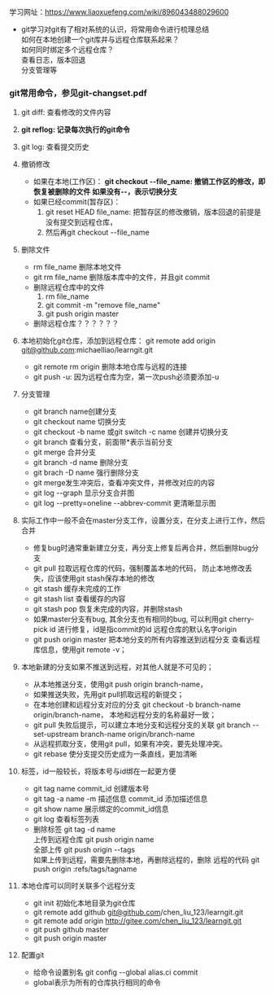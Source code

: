 
学习网址：https://www.liaoxuefeng.com/wiki/896043488029600

* git学习对git有了相对系统的认识，将常用命令进行梳理总结
<br>如何在本地创建一个git库并与远程仓库联系起来？
<br>如何同时绑定多个远程仓库？
<br>查看日志，版本回退
<br>分支管理等

### git常用命令，参见git-changset.pdf
1. git diff: 查看修改的文件内容
2. **git reflog: 记录每次执行的git命令**
3. git log: 查看提交历史

4. 撤销修改
   * 如果在本地(工作区)：
     **git  checkout --file_name: 
       撤销工作区的修改，即恢复被删除的文件
       如果没有--，表示切换分支**
   * 如果已经commit(暂存区)：
       1. git reset HEAD file_name: 把暂存区的修改撤销，版本回退的前提是没有提交到远程仓库，
       2. 然后再git checkout --file_name

5. 删除文件
   * rm file_name 删除本地文件
   * git rm file_name 删除版本库中的文件，并且git commit
   * 删除远程仓库中的文件
     1. rm file_name
     2. git commit -m "remove file_name"
     3. git push origin master
   * 删除远程仓库？？？？？？
   
6. 本地初始化git仓库，添加到远程仓库：
    git remote add origin git@github.com:michaelliao/learngit.git
    * git remote rm origin 删除本地仓库与远程的连接
    * git push -u: 因为远程仓库为空，第一次push必须要添加-u

7. 分支管理
    * git branch name创建分支
    * git checkout name 切换分支
    * git checkout -b name  或git switch -c name 创建并切换分支
    * git branch 查看分支，前面带*表示当前分支
    * git merge 合并分支
    * git branch -d name 删除分支
    * git brach -D name 强行删除分支
    * git merge发生冲突后，查看冲突文件，并修改对应的内容
    * git log --graph 显示分支合并图
    * git log --pretty=oneline --abbrev-commit 更清晰显示图

8. 实际工作中一般不会在master分支工作，设置分支，在分支上进行工作，然后合并
    * 修复bug时通常重新建立分支，再分支上修复后再合并，然后删除bug分支
    * git pull 拉取远程仓库的代码，强制覆盖本地的代码，
      防止本地修改丢失，应该使用git stash保存本地的修改
    * git stash 缓存未完成的工作
    * git stash list 查看缓存的内容
    * git stash pop 恢复未完成的内容，并删除stash
    * 如果master分支有bug, 其余分支也有相同的bug, 可以利用git cherry-pick id 进行修复，id是指commit的id
      远程仓库的默认名字origin
    * git push origin master 把本地分支的所有内容推送到远程分支
      查看远程库信息，使用git remote -v；

9. 本地新建的分支如果不推送到远程，对其他人就是不可见的；
    * 从本地推送分支，使用git push origin branch-name，
    * 如果推送失败，先用git pull抓取远程的新提交；
    * 在本地创建和远程分支对应的分支 git checkout -b branch-name origin/branch-name，
      本地和远程分支的名称最好一致；
    * git pull 失败后提示，可以建立本地分支和远程分支的关联 git branch --set-upstream branch-name origin/branch-name
    * 从远程抓取分支，使用git pull，如果有冲突，要先处理冲突。
    * git rebase 使分支提交历史成为一条直线，更加清晰

10. 标签，id一般较长，将版本号与id绑在一起更方便
    * git tag name commit_id 创建版本号
    * git tag -a name -m 描述信息 commit_id 添加描述信息
    * git show name 展示绑定的commit_id信息
    * git log 查看标签列表
    * 删除标签 git tag -d name
      <br>上传到远程仓库 git push origin name
      <br>全部上传 git push origin --tags
      <br>如果上传到远程，需要先删除本地，再删除远程的，删除
      远程的代码 git push origin :refs/tags/tagname

11. 本地仓库可以同时关联多个远程分支
    * git init 初始化本地目录为git仓库
    * git remote add github git@github.com/chen_liu_123/learngit.git 
    * git remote add origin  http://gitee.com/chen_liu_123/learngit.git 
    * git push github master
    * git push origin master

12. 配置git
    * 给命令设置别名 git config --global alias.ci commit
    * global表示为所有的仓库执行相同的命令
    